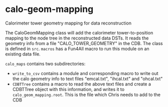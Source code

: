 # calo-geom-mapping
Calorimeter tower geometry mapping for data reconstruction

The CaloGeomMapping class will add the calorimeter tower-to-position mapping to the node tree in the reconstructed data DSTs. It reads the geometry info from a file "CALO_TOWER_GEOMETRY" in the CDB.
The class is defined in `src`. `macros` has a Fun4All macro to run this module on an existing data file.

`calo_maps` contains two subdirectories:
 - `write_to_csv` contains a module and corresponding macro to write out the calo geometry info to text files "emcal.txt", "ihcal.txt" and "ohcal.txt"
 - `CDBTTree` contains a macro to read the above text files and create a CDBTTree object with this information, and writes it to `calo_geom_mapping.root`. This is the file which Chris needs to add to the CDB
